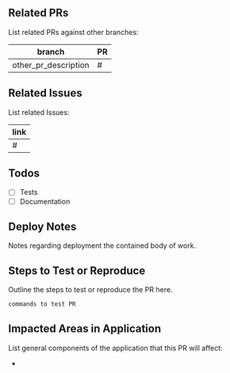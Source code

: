 
## Related PRs

List related PRs against other branches:

| branch          | PR       |
| --------------- | -------- |
| other_pr_description | # |

## Related Issues

List related Issues:

| link |
| ---- |
|  #  |

## Todos

- [ ] Tests
- [ ] Documentation

## Deploy Notes

Notes regarding deployment the contained body of work. 

## Steps to Test or Reproduce

Outline the steps to test or reproduce the PR here.

```sh
commands to test PR
```

## Impacted Areas in Application

List general components of the application that this PR will affect:

-
